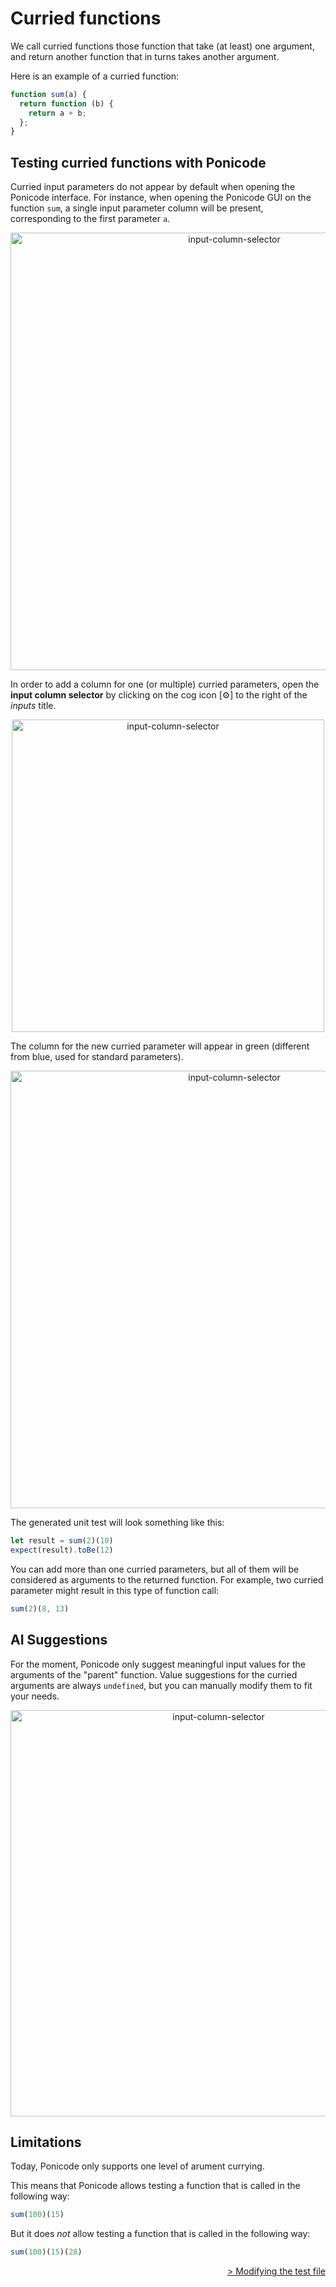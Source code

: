 # Curried functions

We call curried functions those function that take (at least) one argument, and return another function that in turns takes another argument.

Here is an example of a curried function:

```javascript
function sum(a) {
  return function (b) {
    return a + b;
  };
}
```

## Testing curried functions with Ponicode

Curried input parameters do not appear by default when opening the Ponicode interface. 
For instance, when opening the Ponicode GUI on the function `sum`, a single input parameter column will be present, corresponding to the first parameter `a`.

<p align="center">
    <img src="ut_extension/gui_test/images/curry_1.png" alt="input-column-selector" width="700"/>
</p>

In order to add a column for one (or multiple) curried parameters, open the **input column selector** by clicking on the cog icon [⚙] to the right of the *inputs* title.

<p align="center">
    <img src="ut_extension/gui_test/images/curry_column_selector.png" alt="input-column-selector" width="500"/>
</p>

The column for the new curried parameter will appear in green (different from blue, used for standard parameters). 

<p align="center">
    <img src="ut_extension/gui_test/images/curry_2.png" alt="input-column-selector" width="700"/>
</p>

The generated unit test will look something like this: 

```javascript
let result = sum(2)(10)
expect(result).toBe(12)
```

You can add more than one curried parameters, but all of them will be considered as arguments to the returned function. For example, two curried parameter might result in this type of function call: 

```javascript
sum(2)(8, 13)
```

## AI Suggestions

For the moment, Ponicode only suggest meaningful input values for the arguments of the "parent" function. Value suggestions for the curried arguments are always `undefined`, but you can manually modify them to fit your needs.

<p align="center">
    <img src="ut_extension/gui_test/images/curry_suggestions.png" alt="input-column-selector" width="650"/>
</p>

## Limitations

Today, Ponicode only supports one level of arument currying.

This means that Ponicode allows testing a function that is called in the following way:
```javascript
sum(100)(15)
```
But it does *not* allow testing a function that is called in the following way:
```javascript
sum(100)(15)(28)
```

<div align="right">
    <a href="#/ut_extension/gui_test/modifyingTestFile.md" >
        > Modifying the test file
    </a>
</div>
